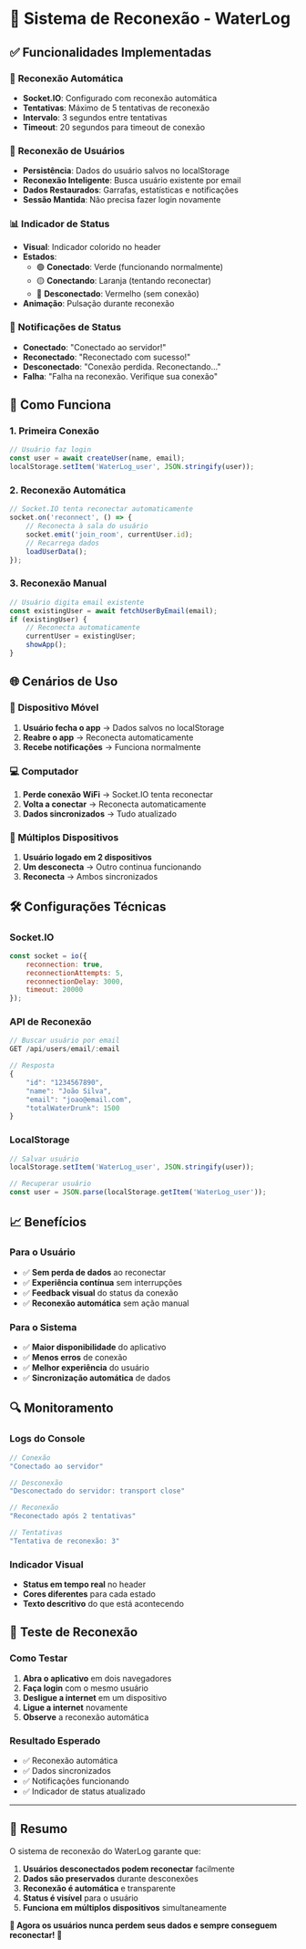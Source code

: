 # 🔄 Sistema de Reconexão - WaterLog

## ✅ **Funcionalidades Implementadas**

### 🚀 **Reconexão Automática**
- **Socket.IO**: Configurado com reconexão automática
- **Tentativas**: Máximo de 5 tentativas de reconexão
- **Intervalo**: 3 segundos entre tentativas
- **Timeout**: 20 segundos para timeout de conexão

### 👤 **Reconexão de Usuários**
- **Persistência**: Dados do usuário salvos no localStorage
- **Reconexão Inteligente**: Busca usuário existente por email
- **Dados Restaurados**: Garrafas, estatísticas e notificações
- **Sessão Mantida**: Não precisa fazer login novamente

### 📊 **Indicador de Status**
- **Visual**: Indicador colorido no header
- **Estados**:
  - 🟢 **Conectado**: Verde (funcionando normalmente)
  - 🟡 **Conectando**: Laranja (tentando reconectar)
  - 🔴 **Desconectado**: Vermelho (sem conexão)
- **Animação**: Pulsação durante reconexão

### 🔔 **Notificações de Status**
- **Conectado**: "Conectado ao servidor!"
- **Reconectado**: "Reconectado com sucesso!"
- **Desconectado**: "Conexão perdida. Reconectando..."
- **Falha**: "Falha na reconexão. Verifique sua conexão"

## 🔧 **Como Funciona**

### **1. Primeira Conexão**
```javascript
// Usuário faz login
const user = await createUser(name, email);
localStorage.setItem('WaterLog_user', JSON.stringify(user));
```

### **2. Reconexão Automática**
```javascript
// Socket.IO tenta reconectar automaticamente
socket.on('reconnect', () => {
    // Reconecta à sala do usuário
    socket.emit('join_room', currentUser.id);
    // Recarrega dados
    loadUserData();
});
```

### **3. Reconexão Manual**
```javascript
// Usuário digita email existente
const existingUser = await fetchUserByEmail(email);
if (existingUser) {
    // Reconecta automaticamente
    currentUser = existingUser;
    showApp();
}
```

## 🌐 **Cenários de Uso**

### **📱 Dispositivo Móvel**
1. **Usuário fecha o app** → Dados salvos no localStorage
2. **Reabre o app** → Reconecta automaticamente
3. **Recebe notificações** → Funciona normalmente

### **💻 Computador**
1. **Perde conexão WiFi** → Socket.IO tenta reconectar
2. **Volta a conectar** → Reconecta automaticamente
3. **Dados sincronizados** → Tudo atualizado

### **🔄 Múltiplos Dispositivos**
1. **Usuário logado em 2 dispositivos**
2. **Um desconecta** → Outro continua funcionando
3. **Reconecta** → Ambos sincronizados

## 🛠️ **Configurações Técnicas**

### **Socket.IO**
```javascript
const socket = io({
    reconnection: true,
    reconnectionAttempts: 5,
    reconnectionDelay: 3000,
    timeout: 20000
});
```

### **API de Reconexão**
```javascript
// Buscar usuário por email
GET /api/users/email/:email

// Resposta
{
    "id": "1234567890",
    "name": "João Silva",
    "email": "joao@email.com",
    "totalWaterDrunk": 1500
}
```

### **LocalStorage**
```javascript
// Salvar usuário
localStorage.setItem('WaterLog_user', JSON.stringify(user));

// Recuperar usuário
const user = JSON.parse(localStorage.getItem('WaterLog_user'));
```

## 📈 **Benefícios**

### **Para o Usuário**
- ✅ **Sem perda de dados** ao reconectar
- ✅ **Experiência contínua** sem interrupções
- ✅ **Feedback visual** do status da conexão
- ✅ **Reconexão automática** sem ação manual

### **Para o Sistema**
- ✅ **Maior disponibilidade** do aplicativo
- ✅ **Menos erros** de conexão
- ✅ **Melhor experiência** do usuário
- ✅ **Sincronização automática** de dados

## 🔍 **Monitoramento**

### **Logs do Console**
```javascript
// Conexão
"Conectado ao servidor"

// Desconexão
"Desconectado do servidor: transport close"

// Reconexão
"Reconectado após 2 tentativas"

// Tentativas
"Tentativa de reconexão: 3"
```

### **Indicador Visual**
- **Status em tempo real** no header
- **Cores diferentes** para cada estado
- **Texto descritivo** do que está acontecendo

## 🚀 **Teste de Reconexão**

### **Como Testar**
1. **Abra o aplicativo** em dois navegadores
2. **Faça login** com o mesmo usuário
3. **Desligue a internet** em um dispositivo
4. **Ligue a internet** novamente
5. **Observe** a reconexão automática

### **Resultado Esperado**
- ✅ Reconexão automática
- ✅ Dados sincronizados
- ✅ Notificações funcionando
- ✅ Indicador de status atualizado

---

## 🎯 **Resumo**

O sistema de reconexão do WaterLog garante que:

1. **Usuários desconectados podem reconectar** facilmente
2. **Dados são preservados** durante desconexões
3. **Reconexão é automática** e transparente
4. **Status é visível** para o usuário
5. **Funciona em múltiplos dispositivos** simultaneamente

**🔄 Agora os usuários nunca perdem seus dados e sempre conseguem reconectar! 🚀** 